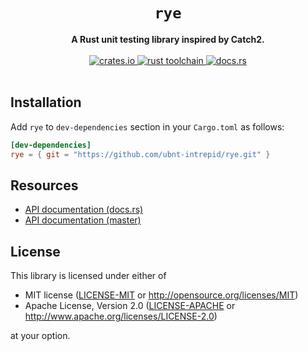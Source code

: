 <h1 align="center">
  <code>rye</code>
</h1>
<div align="center">
  <strong>
    A Rust unit testing library inspired by Catch2.
  </strong>
</div>

<br />

<div align="center">
  <a href="https://crates.io/crates/rye">
    <img src="https://img.shields.io/crates/v/rye.svg?style=flat-square"
         alt="crates.io"
    />
  </a>
  <a href="https://blog.rust-lang.org/2019/12/19/Rust-1.40.0.html">
    <img src="https://img.shields.io/badge/rust-1.40.0-gray?style=flat-square"
         alt="rust toolchain"
    />
  </a>
  <a href="https://docs.rs/rye">
    <img src="https://img.shields.io/badge/docs-latest-blue.svg?style=flat-square"
         alt="docs.rs" />
  </a>
</div>

<br />

## Installation

Add `rye` to `dev-dependencies` section in your `Cargo.toml` as follows:

```toml
[dev-dependencies]
rye = { git = "https://github.com/ubnt-intrepid/rye.git" }
```

## Resources

* [API documentation (docs.rs)](https://docs.rs/rye)
* [API documentation (master)](https://ubnt-intrepid.github.io/rye/rye/index.html)

## License

This library is licensed under either of

* MIT license ([LICENSE-MIT](LICENSE-MIT) or http://opensource.org/licenses/MIT)
* Apache License, Version 2.0 ([LICENSE-APACHE](LICENSE-APACHE) or http://www.apache.org/licenses/LICENSE-2.0)

at your option.
